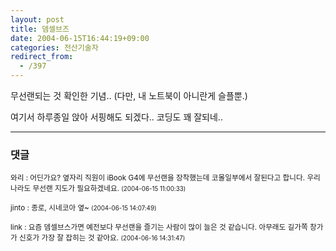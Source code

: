 ```yaml
---
layout: post
title: 뎀셀브즈
date: 2004-06-15T16:44:19+09:00
categories: 전산기술자
redirect_from:
  - /397
---
```


무선랜되는 것 확인한 기념.. (다만, 내 노트북이 아니란게 슬플뿐.)

여기서 하루종일 앉아 서핑해도 되겠다.. 코딩도 꽤 잘되네..

* * *

### 댓글



<!--- cmt:748 --->
<!--- mail: --->
<!--- parent:0 --->

<small class=comment>와리 : 어딘가요?  옆자리 직원이 iBook G4에 무선랜을 장착했는데   코몰일부에서 잘된다고 합니다.  우리나라도 무선랜 지도가 필요하겠네요. <small>(2004-06-15 11:00:33)</small></small>


<!--- cmt:749 --->
<!--- mail: --->
<!--- parent:0 --->

<small class=comment>jinto : 종로, 시네코아 옆~ <small>(2004-06-15 14:07:49)</small></small>


<!--- cmt:750 --->
<!--- mail: --->
<!--- parent:0 --->

<small class=comment>link : 요즘 뎀셀브스가면 예전보다 무선랜을 즐기는 사람이 많이 늘은 것 같습니다. 아무래도 길가쪽 창가가 신호가 가장 잘 잡히는 것 같아요. <small>(2004-06-16 14:31:47)</small></small>

